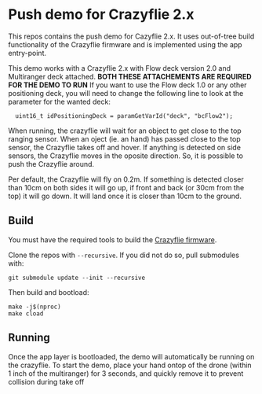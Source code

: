 # Push demo for Crazyflie 2.x

This repos contains the push demo for Cazyflie 2.x.
It uses out-of-tree build functionality of the Crazyflie firmware and is implemented using the app entry-point.

This demo works with a Crazyflie 2.x with Flow deck version 2.0 and Multiranger deck attached. **BOTH THESE ATTACHEMENTS ARE REQUIRED FOR THE DEMO TO RUN** If you want to use the Flow deck 1.0 or any other positioning deck, you will need to change the following line to look at the parameter for the wanted deck:
```
  uint16_t idPositioningDeck = paramGetVarId("deck", "bcFlow2");

```

When running, the crazyflie will wait for an object to get close to the top ranging sensor.
When an oject (ie. an hand) has passed close to the top sensor, the Crazyflie takes off and hover.
If anything is detected on side sensors, the Crazyflie moves in the oposite direction.
So, it is possible to push the Crazyflie around.

Per default, the Crazyflie will fly on 0.2m. If something is detected closer than 10cm on both sides it will go up, if front and back (or 30cm from the top) it will go down. It will land once it is closer than 10cm to the ground.

## Build

You must have the required tools to build the [Crazyflie firmware](https://github.com/bitcraze/crazyflie-firmware).

Clone the repos with ```--recursive```. If you did not do so, pull submodules with:
```
git submodule update --init --recursive
```

Then build and bootload:
```
make -j$(nproc)
make cload
```

## Running

Once the app layer is bootloaded, the demo will automatically be running on the crazyflie. To start the demo, place your hand ontop of the drone (within 1 inch of the multiranger) for 3 seconds, and quickly remove it to prevent collision during take off 

